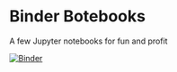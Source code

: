# Binder Botebooks
A few Jupyter notebooks for fun and profit

[![Binder](https://mybinder.org/badge_logo.svg)](https://mybinder.org/v2/gh/andyczerwonka/binder/master)
